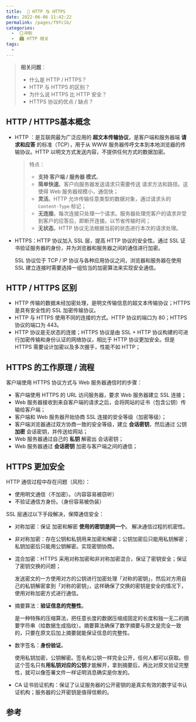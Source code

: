 ```yaml
---
title:  🍎 HTTP 与 HTTPS 
date: 2022-06-06 11:42:22
permalink: /pages/f9fc1b/
categories:
  -  🪞冲刺
  -  🏙 HTTP 相关
tags:
  - 
---
```

> **相关问题**：
>
> + 什么是 HTTP / HTTPS？
> + HTTP 与 HTTPS 的区别？
> + 为什么说 HTTPS 比 HTTP 安全？
> + HTTPS 协议的优点 / 缺点？



## HTTP / HTTPS基本概念

+ HTTP ：是互联网最为广泛应用的 **超文本传输协议**，是客户端和服务器端 **请求和应答** 的标准（TCP），用于从 WWW 服务器传呼文本到本地浏览器的传输协议。HTTP 以明文方式发送内容，不提供任何方式的数据加密。

  > 特点：
  >
  > + **支持 客户端 / 服务器 模式**。
  > + **简单快速**。客户向服务器发送请求只需要传送 请求方法和路径。这使得 Web 服务器规模小，通信快；
  > + **灵活**。HTTP 允许传输任意类型的数据对象，通过请求头的 `Content-Type` 标记；
  > + **无连接**。每次连接只处理一个请求。服务器处理完客户的请求并受到客户的应答后，即断开连接。以节省传输时间；
  > + **无状态**。HTTP 协议无法根据当前的状态进行本次的请求处理。

+ HTTPS：HTTP 协议加入 SSL 层，提高 HTTP 协议的安全性。通过 SSL 证书验证服务器的身份，并为浏览器和服务器之间的通信进行加密。

  SSL 协议位于 TCP / IP 协议与各种应用协议之间，浏览器和服务器在使用 SSL 建立连接时需要选择一组恰当的加密算法来实现安全通信。



## HTTP / HTTPS 区别

+ HTTP 传输的数据未经加密处理，是明文传输信息的超文本传输协议；HTTPS 是具有安全性的 SSL 加密传输协议。
+ HTTP 与 HTTPS 使用不同的连接的方式。HTTP 协议的端口为 80；HTTPS 协议的端口为 443。
+ HTTP 协议是无状态的连接；HTTPS 协议是由 SSL + HTTP 协议构建的可进行加密传输和身份认证的网络协议，相比于 HTTP 协议更加安全。但是 HTTPS 需要设计加密以及多次握手，性能不如 HTTP；



## HTTPS 的工作原理 / 流程

客户端使用 HTTPS 协议方式与 Web 服务器通信时的步骤：

+ 客户端使用 HTTPS 的 URL 访问服务器，要求 Web 服务器建立 SSL 连接；
+ Web 服务器接收到来自客户端的请求之后，会将网站的证书（包含公钥）传输给客户端；
+ 客户端和 Web 服务器开始协商 SSL 连接的安全等级（加密等级）；
+ 客户端浏览器通过双方协商一致的安全等级，建立 **会话密钥**，然后通过 公钥 **加密** 会话密钥，并传送给网站；
+ Web 服务器通过自己的 **私钥** 解密出 会话密钥；
+ Web 服务器通过 **会话密钥** 加密与客户端之间的通信；



## HTTPS 更加安全

HTTP 通信过程中存在问题（风险）：

+ 使用明文通信（不加密）。（内容容易被窃听）
+ 不验证通信方身份。（身份容易被伪装）



SSL 层通过以下手段解决，保障通信安全：

+ 对称加密：保证 加密和解密 **使用的密钥是同一个**。 解决通信过程的机密性。

+ 非对称加密：存在公钥和私钥用来加密和解密；公钥加密后只能用私钥解密；私钥加密后只能用公钥解密。实现密钥协商。

+ 混合加密：HTTPS 采用对称加密和非对称加密混合，保证了密钥安全；保证了密钥交换的问题；

  发送密文的一方使用对方的公钥进行加密处理「对称的密钥」，然后对方用自己的私钥解密拿到「对称的密钥」，这样确保了交换的密钥是安全的情况下，使用对称加密方式进行通信。

+ 摘要算法：**验证信息的完整性**。

  是一种特殊的压缩算法，把任意长度的数据压缩成固定的长度和独一无二的摘要字符串（给数据生成指纹）。摘要算法确保了数字摘要与原文是完全一致的，只要在原文后加上摘要就能保证信息的完整性。

+ 数字签名：**身份验证**。

  使用私钥加密，公钥解密。签名和公钥一样完全公开，任何人都可以获取。但这个签名只有**用私钥对应的公钥**才能解开，拿到摘要后，再比对原文验证完整性，就可以像签署文件一样证明消息确实是你发的。

+ CA 证书验证机构：保证了认证服务器的公开密钥的是真实有效的数字证书认证机构；服务器的公开密钥是值得信赖的。

  



## 参考
